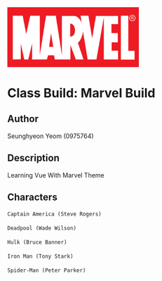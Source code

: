 <img src="images/logo.svg" width="300px" height="auto">

# Class Build: Marvel Build

## Author
Seunghyeon Yeom (0975764)

## Description
Learning Vue With Marvel Theme

## Characters
    Captain America (Steve Rogers)

    Deadpool (Wade Wilson)

    Hulk (Bruce Banner)

    Iron Man (Tony Stark)
    
    Spider-Man (Peter Parker)